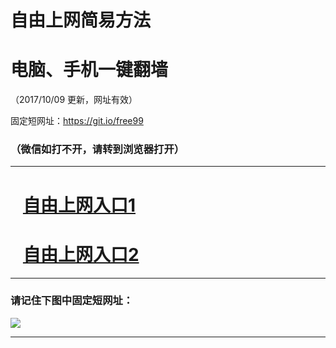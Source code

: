 ﻿# 自由上网简易方法

# 电脑、手机一键翻墙

（2017/10/09 更新，网址有效）

固定短网址：https://git.io/free99

### （微信如打不开，请转到浏览器打开）


***





# &nbsp;&nbsp; <a href="http://ft2746831413.fwq-tz-1001.info/fwqtz01.html?t=10090011232 " target="_blank">自由上网入口1</a>
# &nbsp;&nbsp; <a href="http://ft677021120.fwq-tz-1002.info/fwqtz02.html?t=100900126627 " target="_blank">自由上网入口2</a>
***

### 请记住下图中固定短网址：

<img src="https://s3-us-west-2.amazonaws.com/fwq-1001/yjfq-20170905okok.png" /> 


***

